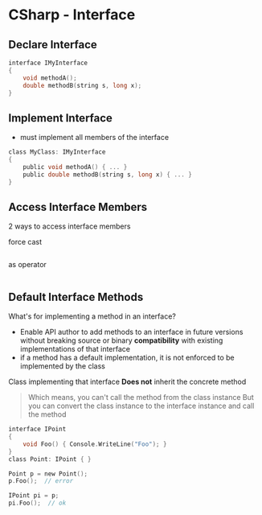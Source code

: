 # CSharp - Interface

## Declare Interface

```c
interface IMyInterface
{
    void methodA();
    double methodB(string s, long x);
}
```

## Implement Interface

- must implement all members of the interface

```c
class MyClass: IMyInterface
{
    public void methodA() { ... }
    public double methodB(string s, long x) { ... }
}
```

## Access Interface Members

2 ways to access interface members

force cast

```c

```

as operator

```c

```

## Default Interface Methods

What's for implementing a method in an interface?

- Enable API author to add methods to an interface in future versions without breaking source or binary **compatibility** with existing implementations of that interface
- if a method has a default implementation, it is not enforced to be implemented by the class

Class implementing that interface **Does not** inherit the concrete method

> Which means, you can't call the method from the class instance
> But you can convert the class instance to the interface instance and call the method

```c
interface IPoint
{
    void Foo() { Console.WriteLine("Foo"); }
}
class Point: IPoint { }

Point p = new Point();
p.Foo();  // error

IPoint pi = p;
pi.Foo();  // ok
```

